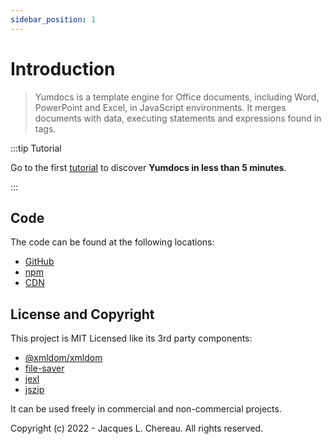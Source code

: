 ```yaml
---
sidebar_position: 1
---
```


# Introduction

> Yumdocs is a template engine for Office documents, including Word, PowerPoint and Excel, in JavaScript environments. It merges documents with data, executing statements and expressions found in tags.

:::tip Tutorial

Go to the first [tutorial](./tutorials/01-nodejs-tutorial.md) to discover **Yumdocs in less than 5 minutes**.

:::

## Code

The code can be found at the following locations:

-  [GitHub](https://github.com/yumdocs/yumdocs)
-  [npm](https://www.npmjs.com/package/@yumdocs/yumdocs)
-  [CDN](https://unpkg.com/@yumdocs/yumdocs@latest/dist/index.umd.js)

## License and Copyright

This project is MIT Licensed like its 3rd party components:

- [@xmldom/xmldom](https://github.com/xmldom/xmldom/blob/master/LICENSE)
- [file-saver](https://github.com/eligrey/FileSaver.js/blob/master/LICENSE.md)
- [jexl](https://github.com/TomFrost/Jexl/blob/master/LICENSE.txt)
- [jszip](https://github.com/Stuk/jszip/blob/main/LICENSE.markdown)

It can be used freely in commercial and non-commercial projects.

Copyright (c) 2022 - Jacques L. Chereau. All rights reserved.